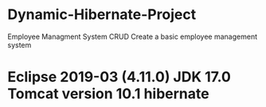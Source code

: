 # Dynamic-Hibernate-Project
Employee Managment System CRUD Create a basic employee management system
# Eclipse 2019-03 (4.11.0) JDK 17.0 Tomcat version 10.1 hibernate
